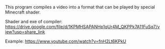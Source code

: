 This program compiles a video into a format that can be played by special Minecraft shader.

Shader and exe of compiler: https://drive.google.com/file/d/1KPMHSAPANHp1qUr4M_QKPPk7A11FuSq7/view?usp=share_link

Example: https://www.youtube.com/watch?v=fnH2Lt6KPkU

